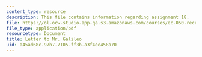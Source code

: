 ```yaml
---
content_type: resource
description: This file contains information regarding assignment 18.
file: https://ol-ocw-studio-app-qa.s3.amazonaws.com/courses/ec-050-recreate-experiments-from-history-inform-the-future-from-the-past-galileo-january-iap-2010/a45ad68c97b77105ff3ba3f4ee458a70_MITEC_050IAP10_assn18.pdf
file_type: application/pdf
resourcetype: Document
title: Letter to Mr. Galileo
uid: a45ad68c-97b7-7105-ff3b-a3f4ee458a70
---
```

